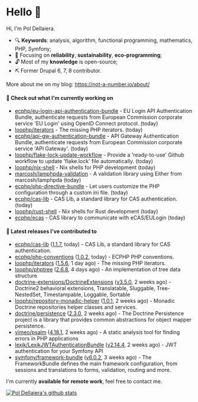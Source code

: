 # Hello 👋

Hi, I'm Pol Dellaiera.

- 🔍 **Keywords**: analysis, algorithm, functional programming, mathematics, PHP, Symfony;
- 🎯 Focusing on **reliability**, **sustainability**, **eco-programming**;
- 🔓 Most of my **knowledge** is open-source;
- ⛏️ Former Drupal 6, 7, 8 contributor.

More about me on my blog: https://not-a-number.io/about/

#### 👷 Check out what I'm currently working on

- [ecphp/eu-login-api-authentication-bundle](https://github.com/ecphp/eu-login-api-authentication-bundle) - EU Login API Authentication Bundle, authenticate requests from European Commission corporate service &#39;EU Login&#39; using OpenID Connect protocol. (today)
- [loophp/iterators](https://github.com/loophp/iterators) - The missing PHP iterators. (today)
- [ecphp/api-gw-authentication-bundle](https://github.com/ecphp/api-gw-authentication-bundle) - API Gateway Authentication Bundle, authenticate requests from European Commission corporate service &#39;API Gateway&#39;. (today)
- [loophp/flake-lock-update-workflow](https://github.com/loophp/flake-lock-update-workflow) - Provide a &#39;ready-to-use&#39; Github workflow to update &#39;flake.lock&#39; file automatically. (today)
- [loophp/nix-shell](https://github.com/loophp/nix-shell) - Nix shells for PHP development (today)
- [marcosh/lamphpda-validation](https://github.com/marcosh/lamphpda-validation) - A validation library using Either from marcosh/lamphpda (today)
- [ecphp/php-directive-bundle](https://github.com/ecphp/php-directive-bundle) - Let users customize the PHP configuration through a custom ini file. (today)
- [ecphp/cas-lib](https://github.com/ecphp/cas-lib) - CAS Lib, a standard library for CAS authentication. (today)
- [loophp/rust-shell](https://github.com/loophp/rust-shell) - Nix shells for Rust development (today)
- [ecphp/ecas](https://github.com/ecphp/ecas) - CAS library to communicate with eCAS/EULogin (today)

#### 🔭 Latest releases I've contributed to

- [ecphp/cas-lib](https://github.com/ecphp/cas-lib) ([1.1.7](https://github.com/ecphp/cas-lib/releases/tag/1.1.7), today) - CAS Lib, a standard library for CAS authentication.
- [ecphp/php-conventions](https://github.com/ecphp/php-conventions) ([1.0.2](https://github.com/ecphp/php-conventions/releases/tag/1.0.2), today) - ECPHP PHP conventions.
- [loophp/iterators](https://github.com/loophp/iterators) ([1.5.6](https://github.com/loophp/iterators/releases/tag/1.5.6), 1 day ago) - The missing PHP iterators.
- [loophp/phptree](https://github.com/loophp/phptree) ([2.6.8](https://github.com/loophp/phptree/releases/tag/2.6.8), 4 days ago) - An implementation of tree data structure
- [doctrine-extensions/DoctrineExtensions](https://github.com/doctrine-extensions/DoctrineExtensions) ([v3.5.0](https://github.com/doctrine-extensions/DoctrineExtensions/releases/tag/v3.5.0), 2 weeks ago) - Doctrine2 behavioral extensions, Translatable, Sluggable, Tree-NestedSet, Timestampable, Loggable, Sortable
- [loophp/repository-monadic-helper](https://github.com/loophp/repository-monadic-helper) ([1.0.1](https://github.com/loophp/repository-monadic-helper/releases/tag/1.0.1), 2 weeks ago) - Monadic Doctrine repositories helper classes and services.
- [doctrine/persistence](https://github.com/doctrine/persistence) ([2.3.0](https://github.com/doctrine/persistence/releases/tag/2.3.0), 2 weeks ago) - The Doctrine Persistence project is a library that provides common abstractions for object mapper persistence.
- [vimeo/psalm](https://github.com/vimeo/psalm) ([4.18.1](https://github.com/vimeo/psalm/releases/tag/4.18.1), 2 weeks ago) - A static analysis tool for finding errors in PHP applications
- [lexik/LexikJWTAuthenticationBundle](https://github.com/lexik/LexikJWTAuthenticationBundle) ([v2.14.4](https://github.com/lexik/LexikJWTAuthenticationBundle/releases/tag/v2.14.4), 2 weeks ago) - JWT authentication for your Symfony API
- [symfony/framework-bundle](https://github.com/symfony/framework-bundle) ([v6.0.2](https://github.com/symfony/framework-bundle/releases/tag/v6.0.2), 3 weeks ago) - The FrameworkBundle defines the main framework configuration, from sessions and translations to forms, validation, routing and more.

I'm currently **available for remote work**, feel free to contact me.

[![Pol Dellaiera's github stats](https://github-readme-stats.vercel.app/api?username=drupol&count_private=true&show_icons=true)](https://github.com/drupol)
